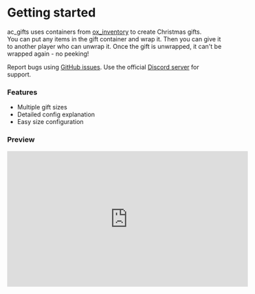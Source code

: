 # Getting started

ac_gifts uses containers from [ox_inventory](https://github.com/overextended/ox_inventory) to create Christmas gifts.  
You can put any items in the gift container and wrap it. Then you can give it to another player who can unwrap it. Once the gift is unwrapped, it can't be wrapped again - no peeking!

Report bugs using [GitHub issues](https://github.com/acscripts/ac_gifts/issues). Use the official [Discord server](https://discord.gg/2ZezMw2xvR) for support.

### Features
- Multiple gift sizes
- Detailed config explanation
- Easy size configuration

### Preview
<iframe width="560" height="315" src="https://www.youtube.com/embed/zzu1RAk8A4U" title="YouTube video player" frameborder="0" allow="accelerometer; autoplay; clipboard-write; encrypted-media; gyroscope; picture-in-picture" allowfullscreen></iframe>
